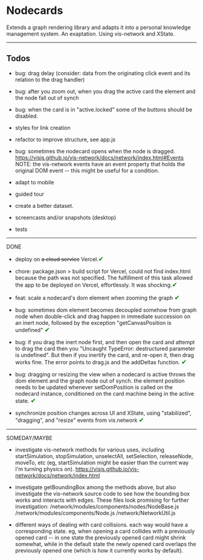 # Nodecards

Extends a graph rendering library and adapts it into a personal knowledge management system. An exaptation. Using vis-network and XState.

---

## Todos

- bug: drag delay (consider: data from the originating click event and its relation to the drag handler)

- bug: after you zoom out, when you drag the active card the element and the node fall out of synch

- bug: when the card is in "active.locked" some of the buttons should be disabled.

- styles for link creation

- refactor to improve structure, see app.js

- bug: sometimes the nodecard opens when the node is dragged.
  https://visjs.github.io/vis-network/docs/network/index.html#Events
  NOTE: the vis-network events have an event property that holds the original DOM event -- this might be useful for a condition.

- adapt to mobile

- guided tour

- create a better dataset.

- screencasts and/or snapshots (desktop)

- tests

---

DONE

- deploy on <s>a cloud service</s> Vercel.<span style="font-size: 1.2em; color:green">✔</span>
- chore: package.json > build script for Vercel, could not find index.html because the path was not specified. The fulfillment of this task allowed the app to be deployed on Vercel, effortlessly. It was shocking.<span style="font-size: 1.2em; color:green">✔</span>
- feat: scale a nodecard's dom element when zooming the graph <span style="font-size: 1.2em; color:green">✔</span>

- bug: sometimes dom element becomes decoupled somehow from graph node when double-click and drag happen in immediate succession on an inert node, followed by the exception "getCanvasPosition is undefined" <span style="font-size: 1.2em; color:green">✔</span>

- bug: if you drag the inert node first, and then open the card and attempt to drag the card then you "Uncaught TypeError: destructured parameter is undefined". But then if you inertify the card, and re-open it, then drag works fine. The error points to drag.js and the addDeltas function. <span style="font-size: 1.2em; color:green">✔</span>

- bug: dragging or resizing the view when a nodecard is active throws the dom element and the graph node out of synch. the element position needs to be updated whenever setDomPosition is called on the nodecard instance, conditioned on the card machine being in the active state. <span style="font-size: 1.2em; color:green">✔</span>

- synchronize position changes across UI and XState, using "stabilized", "dragging", and "resize" events from vis.network <span style="font-size: 1.2em; color:green">✔</span>

---

SOMEDAY/MAYBE

- investigate vis-network methods for various uses, including startSimulation, stopSimulation, unselectAll, setSelection, releaseNode, moveTo, etc
  (eg, startSimulation might be easier than the current way I'm turning physics on). https://visjs.github.io/vis-network/docs/network/index.html

- investigate getBoundingBox among the methods above, but also investigate the vis-network source code to see how the bounding box works and interacts
  with edges. These files look promising for further investigation:
  /network/modules/components/nodes/NodeBase.js
  /network/modules/components/Node.js
  /network/NetworkUtil.js

- different ways of dealing with card collisions. each way would have a corresponding state. eg, when opening a card collides with a
  previously opened card -- in one state the previously opened card might shrink somewhat, while in the default state the newly opened card overlaps
  the previously opened one (which is how it currently works by default).
